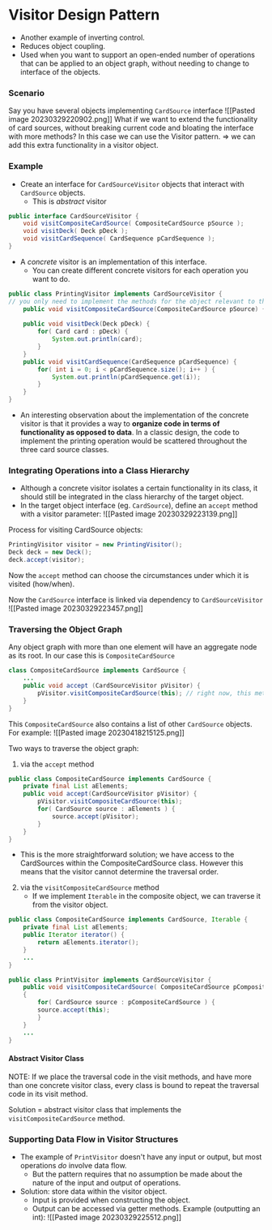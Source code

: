 # Visitor Design Pattern
- Another example of inverting control.
- Reduces object coupling. 
- Used when you want to support an open-ended number of operations that can be applied to an object graph, without needing to change to interface of the objects. 

### Scenario
Say you have several objects implementing `CardSource` interface
![[Pasted image 20230329220902.png]]
What if we want to extend the functionality of card sources, without breaking current code and bloating the interface with more methods? In this case we can use the Visitor pattern. 
=> we can add this extra functionality in a visitor object. 

### Example
- Create an interface for `CardSourceVisitor` objects that interact with `CardSource` objects. 
	- This is *abstract* visitor
```java
public interface CardSourceVisitor {
	void visitCompositeCardSource( CompositeCardSource pSource ); 
	void visitDeck( Deck pDeck ); 
	void visitCardSequence( CardSequence pCardSequence );
}
```

- A *concrete* visitor is an implementation of this interface. 
	- You can create different concrete visitors for each operation you want to do. 
```java
public class PrintingVisitor implements CardSourceVisitor { 
// you only need to implement the methods for the object relevant to the operation
	public void visitCompositeCardSource(CompositeCardSource pSource) {} 
	
	public void visitDeck(Deck pDeck) { 
		for( Card card : pDeck) { 
			System.out.println(card); 
		} 
	} 
	public void visitCardSequence(CardSequence pCardSequence) { 
		for( int i = 0; i < pCardSequence.size(); i++ ) { 
			System.out.println(pCardSequence.get(i)); 
		} 
	} 
}
```

- An interesting observation about the implementation of the concrete visitor is that it provides a way to **organize code in terms of functionality as opposed to data**. In a classic design, the code to implement the printing operation would be scattered throughout the three card source classes. 

### Integrating Operations into a Class Hierarchy
- Although a concrete visitor isolates a certain functionality in its class, it should still be integrated in the class hierarchy of the target object. 
- In the target object interface (eg. `CardSource`), define an `accept` method with a visitor parameter:
![[Pasted image 20230329223139.png]]

Process for visiting CardSource objects:
```java
PrintingVisitor visitor = new PrintingVisitor();
Deck deck = new Deck();
deck.accept(visitor);
```
Now the `accept` method can choose the circumstances under which it is visited (how/when). 

Now the `CardSource` interface is linked via dependency to `CardSourceVisitor`
![[Pasted image 20230329223457.png]]

### Traversing the Object Graph
Any object graph with more than one element will have an aggregate node as its root. In our case this is `CompositeCardSource`
```java
class CompositeCardSource implements CardSource {
	...
	public void accept (CardSourceVisitor pVisitor) {
		pVisitor.visitCompositeCardSource(this); // right now, this method does nothing. 
	}
}
```
This `CompositeCardSource` also contains a list of other `CardSource` objects. For example:
![[Pasted image 20230418215125.png]]

Two ways to traverse the object graph:
1. via the `accept` method
```java
public class CompositeCardSource implements CardSource { 
	private final List aElements; 
	public void accept(CardSourceVisitor pVisitor) { 
		pVisitor.visitCompositeCardSource(this); 
		for( CardSource source : aElements ) { 
			source.accept(pVisitor); 
		} 
	} 
}
```
- This is the more straightforward solution; we have access to the CardSources within the CompositeCardSource class. However this means that the visitor cannot determine the traversal order. 

2. via the `visitCompositeCardSource` method
	- If we implement `Iterable` in the composite object, we can traverse it from the visitor object.
```java
public class CompositeCardSource implements CardSource, Iterable { 
	private final List aElements; 
	public Iterator iterator() { 
		return aElements.iterator(); 
	} 
	... 
}

public class PrintVisitor implements CardSourceVisitor { 
	public void visitCompositeCardSource( CompositeCardSource pCompositeCardSource) 
	{ 
		for( CardSource source : pCompositeCardSource ) { 
		source.accept(this); 
		} 
	} 
	... 
}
```

#### Abstract Visitor Class
NOTE: If we place the traversal code in the visit methods, and have more than one concrete visitor class, every class is bound to repeat the traversal code in its visit method.

Solution = abstract visitor class that implements the `visitCompositeCardSource` method. 

### Supporting Data Flow in Visitor Structures
- The example of `PrintVisitor` doesn't have any input or output, but most operations *do* involve data flow. 
	- But the pattern requires that no assumption be made about the nature of the input and output of operations.
- Solution: store data within the visitor object. 
	- Input is provided when constructing the object.
	- Output can be accessed via getter methods. 
Example (outputting an int):
![[Pasted image 20230329225512.png]]

